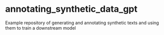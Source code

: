 # annotating_synthetic_data_gpt
Example repository of generating and annotating synthetic texts and using them to train a downstream model

